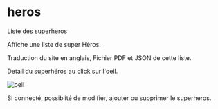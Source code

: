 # heros
Liste des superheros


Affiche une liste de super Héros.


Traduction du site en anglais, Fichier PDF et JSON de cette liste.


Detail du superhéros au click sur l'oeil.

![oeil](https://user-images.githubusercontent.com/95225329/180640320-00cc43d7-2e27-4b95-bb48-eca49cba79bc.png)




Si connecté, possiblité de modifier, ajouter ou supprimer le superheros.
